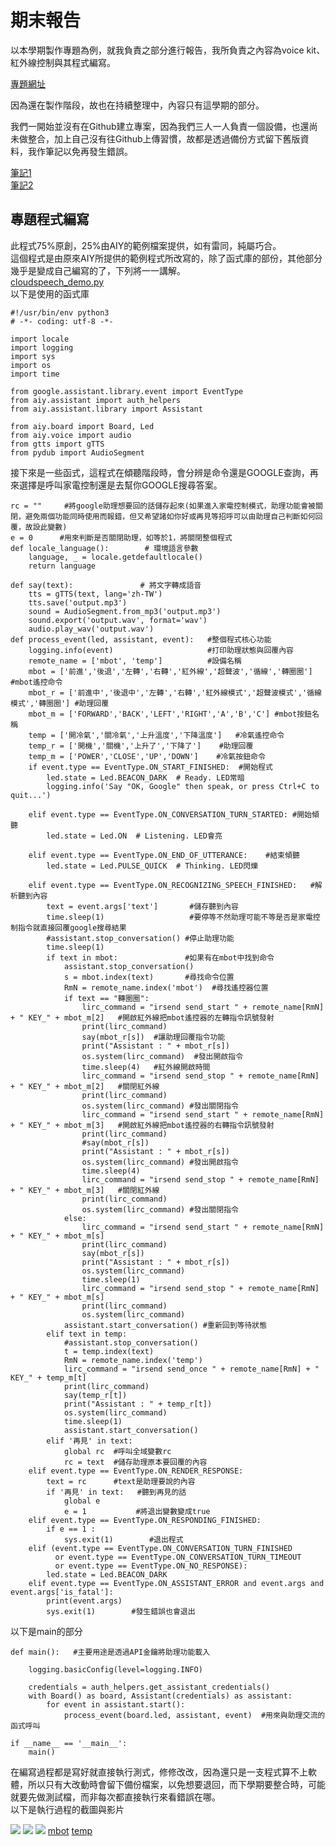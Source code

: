 # 期末報告

以本學期製作專題為例，就我負責之部分進行報告，我所負責之內容為voice kit、紅外線控制與其程式編寫。<br>

[專題網址](https://github.com/kalen2019/topic) <br>

因為還在製作階段，故也在持續整理中，內容只有這學期的部分。<br>

我們一開始並沒有在Github建立專案，因為我們三人一人負責一個設備，也還尚未做整合，加上自己沒有往Github上傳習慣，故都是透過備份方式留下舊版資料，我作筆記以免再發生錯誤。<br>

[筆記1](https://github.com/kalen2019/topic/blob/main/%E8%A8%AD%E7%BD%AE/one.md)<br>
[筆記2](https://github.com/kalen2019/topic/blob/main/%E8%A8%AD%E7%BD%AE/two.md)<br>

## 專題程式編寫
此程式75%原創，25%由AIY的範例檔案提供，如有雷同，純屬巧合。<br>
這個程式是由原來AIY所提供的範例程式所改寫的，除了函式庫的部份，其他部分幾乎是變成自己編寫的了，下列將一一講解。<br>
[cloudspeech_demo.py](https://github.com/kalen2019/topic/blob/main/cloudspeech_demo/cloudspeech_demo.py) <br>
以下是使用的函式庫
```
#!/usr/bin/env python3
# -*- coding: utf-8 -*-
   
import locale
import logging
import sys
import os
import time

from google.assistant.library.event import EventType
from aiy.assistant import auth_helpers
from aiy.assistant.library import Assistant

from aiy.board import Board, Led
from aiy.voice import audio
from gtts import gTTS
from pydub import AudioSegment
```
接下來是一些函式，這程式在傾聽階段時，會分辨是命令還是GOOGLE查詢，再來選擇是呼叫家電控制還是去幫你GOOGLE搜尋答案。
```
rc = ""     #將google助理想要回的話儲存起來(如果進入家電控制模式，助理功能會被關閉，避免兩個功能同時使用而報錯，但又希望諸如你好或再見等招呼可以由助理自己判斷如何回覆，故設此變數)
e = 0      #用來判斷是否關閉助理，如等於1，將關閉整個程式
def locale_language():        # 環境語言參數
    language, _ = locale.getdefaultlocale()
    return language

def say(text):               # 將文字轉成語音
    tts = gTTS(text, lang='zh-TW')
    tts.save('output.mp3')
    sound = AudioSegment.from_mp3('output.mp3')
    sound.export('output.wav', format='wav')
    audio.play_wav('output.wav')
def process_event(led, assistant, event):   #整個程式核心功能
    logging.info(event)                     #打印助理狀態與回覆內容
    remote_name = ['mbot', 'temp']          #設備名稱
    mbot = ['前進','後退','左轉','右轉','紅外線','超聲波','循線','轉圈圈']   #mbot遙控命令
    mbot_r = ['前進中','後退中','左轉','右轉','紅外線模式','超聲波模式','循線模式','轉圈圈'] #助理回覆
    mbot_m = ['FORWARD','BACK','LEFT','RIGHT','A','B','C'] #mbot按鈕名稱
    temp = ['開冷氣','關冷氣','上升溫度','下降溫度']   #冷氣遙控命令
    temp_r = ['開機','關機','上升了','下降了']    #助理回覆
    temp_m = ['POWER','CLOSE','UP','DOWN']    #冷氣按鈕命令
    if event.type == EventType.ON_START_FINISHED:  #開始程式
        led.state = Led.BEACON_DARK  # Ready. LED常暗
        logging.info('Say "OK, Google" then speak, or press Ctrl+C to quit...')

    elif event.type == EventType.ON_CONVERSATION_TURN_STARTED: #開始傾聽
        led.state = Led.ON  # Listening. LED會亮

    elif event.type == EventType.ON_END_OF_UTTERANCE:    #結束傾聽
        led.state = Led.PULSE_QUICK  # Thinking. LED閃爍

    elif event.type == EventType.ON_RECOGNIZING_SPEECH_FINISHED:   #解析聽到內容
        text = event.args['text']       #儲存聽到內容
        time.sleep(1)                   #要停等不然助理可能不等是否是家電控制指令就直接回覆google搜尋結果
        #assistant.stop_conversation() #停止助理功能
        time.sleep(1)
        if text in mbot:               #如果有在mbot中找到命令
            assistant.stop_conversation()
            s = mbot.index(text)       #尋找命令位置
            RmN = remote_name.index('mbot')  #尋找遙控器位置
            if text == "轉圈圈":
                lirc_command = "irsend send_start " + remote_name[RmN] + " KEY_" + mbot_m[2]   #開啟紅外線把mbot遙控器的左轉指令訊號發射
                print(lirc_command)
                say(mbot_r[s])  #讓助理回覆指令功能
                print("Assistant : " + mbot_r[s])
                os.system(lirc_command)  #發出開啟指令
                time.sleep(4)   #紅外線開啟時間
                lirc_command = "irsend send_stop " + remote_name[RmN] + " KEY_" + mbot_m[2]   #關閉紅外線
                print(lirc_command)
                os.system(lirc_command) #發出關閉指令
                lirc_command = "irsend send_start " + remote_name[RmN] + " KEY_" + mbot_m[3]   #開啟紅外線把mbot遙控器的右轉指令訊號發射
                print(lirc_command)
                #say(mbot_r[s])
                print("Assistant : " + mbot_r[s])
                os.system(lirc_command) #發出開啟指令
                time.sleep(4)
                lirc_command = "irsend send_stop " + remote_name[RmN] + " KEY_" + mbot_m[3]   #關閉紅外線
                print(lirc_command)
                os.system(lirc_command) #發出關閉指令
            else:
                lirc_command = "irsend send_start " + remote_name[RmN] + " KEY_" + mbot_m[s]
                print(lirc_command)
                say(mbot_r[s])
                print("Assistant : " + mbot_r[s])
                os.system(lirc_command)
                time.sleep(1)
                lirc_command = "irsend send_stop " + remote_name[RmN] + " KEY_" + mbot_m[s]
                print(lirc_command)
                os.system(lirc_command)
            assistant.start_conversation() #重新回到等待狀態
        elif text in temp:
            #assistant.stop_conversation()
            t = temp.index(text)
            RmN = remote_name.index('temp')
            lirc_command = "irsend send_once " + remote_name[RmN] + " KEY_" + temp_m[t]
            print(lirc_command)
            say(temp_r[t])
            print("Assistant : " + temp_r[t])
            os.system(lirc_command)
            time.sleep(1)
            assistant.start_conversation()
        elif '再見' in text:
            global rc  #呼叫全域變數rc
            rc = text  #儲存助理原本要回覆的內容
    elif event.type == EventType.ON_RENDER_RESPONSE:
        text = rc      #text是助理要說的內容
        if '再見' in text:   #聽到再見的話
            global e
            e = 1           #將退出變數變成true
    elif event.type == EventType.ON_RESPONDING_FINISHED:
        if e == 1 :
            sys.exit(1)        #退出程式
    elif (event.type == EventType.ON_CONVERSATION_TURN_FINISHED 
          or event.type == EventType.ON_CONVERSATION_TURN_TIMEOUT
          or event.type == EventType.ON_NO_RESPONSE):
        led.state = Led.BEACON_DARK
    elif event.type == EventType.ON_ASSISTANT_ERROR and event.args and event.args['is_fatal']:
        print(event.args)
        sys.exit(1)        #發生錯誤也會退出
```
以下是main的部分
```
def main():   #主要用途是透過API金鑰將助理功能載入

    logging.basicConfig(level=logging.INFO)

    credentials = auth_helpers.get_assistant_credentials()
    with Board() as board, Assistant(credentials) as assistant:
        for event in assistant.start():
            process_event(board.led, assistant, event)  #用來與助理交流的函式呼叫

if __name__ == '__main__':
    main()
```
在編寫過程都是寫好就直接執行測式，修修改改，因為還只是一支程式算不上軟體，所以只有大改動時會留下備份檔案，以免想要退回，而下學期要整合時，可能就要先做測試檔，而非每次都直接執行來看錯誤在哪。<br>
以下是執行過程的截圖與影片<br>

![](https://github.com/kalen2019/topic/blob/main/demo/messageImage_1640553513364.jpg)
![](https://github.com/kalen2019/topic/blob/main/demo/messageImage_1640553541683.jpg)
![](https://github.com/kalen2019/topic/blob/main/demo/messageImage_1640553572531.jpg)
[mbot](https://github.com/kalen2019/topic/blob/main/demo/mbot_demo.mp4)
[temp](https://github.com/kalen2019/topic/blob/main/demo/temp_demo.mp4)
